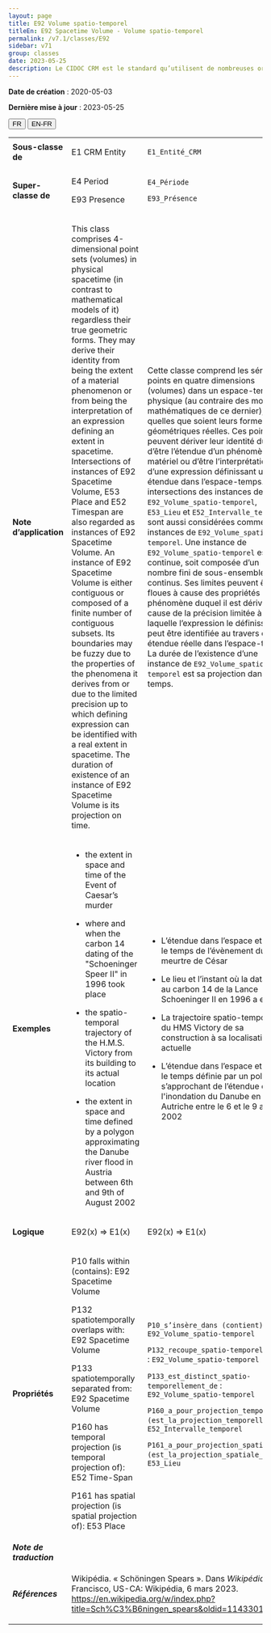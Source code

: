 ```yaml
---
layout: page
title: E92 Volume spatio-temporel
titleEn: E92 Spacetime Volume - Volume spatio-temporel
permalink: /v7.1/classes/E92
sidebar: v71
group: classes
date: 2023-05-25
description: Le CIDOC CRM est le standard qu’utilisent de nombreuses organisations pour l’échange et l’intégration de jeux de données et de spécifications patrimoniales. Il est développé et maintenu à jour exclusivement en anglais par le CRM SIG, un sous-groupe du Conseil international des musées (ICOM). Ceci est une traduction officielle en français développée par la Traduction en français du CIDOC CRM, une initiative qui offre une version française à jour et accessible ouvertement et gratuitement du standard CIDOC CRM et en démocratise l'usage dans la communauté patrimoniale francophone. ------------ The CIDOC CRM is the standard used by many heritage organizations for the exchange and integration of museum collection datasets and specifications. It is developed and maintained exclusively in English by the CRM SIG, a subgroup of the International Council of Museums (ICOM). This is an official translation developed by the Traduction en français du CIDOC CRM, an initiative offering an open, up-to-date, and free French version of the CIDOC CRM standard, and democratizing its use in the francophone heritage community.
---
```


**Date de création** : 2020-05-03

**Dernière mise à jour** : 2023-05-25

<div class="lang-buttons">
 <button id="fr" class="activate">FR</button>
 <button id="en-fr">EN-FR</button>
</div>

<table>
<tbody>
<tr>
<td><strong>Sous-classe de</strong></td>
<td class="en">
<p>E1 CRM Entity</p>
</td>
<td>
<p><code class="language-plaintext highlighter-rouge">E1_Entité_CRM</code></p>
</td>
</tr>
<tr>
<td><strong>Super-classe de</strong></td>
<td class="en">
<p>E4 Period</p>
<p>E93 Presence</p>
</td>
<td>
<p><code class="language-plaintext highlighter-rouge">E4_Période</code></p>
<p><code class="language-plaintext highlighter-rouge">E93_Présence</code></p>
</td>
</tr>
<tr>
<td><strong>Note d’application</strong></td>
<td class="en">
<p>This class comprises 4-dimensional point sets (volumes) in physical spacetime (in contrast to mathematical models of it) regardless their true geometric forms. They may derive their identity from being the extent of a material phenomenon or from being the interpretation of an expression defining an extent in spacetime. Intersections of instances of E92 Spacetime Volume, E53 Place and E52 Timespan are also regarded as instances of E92 Spacetime Volume. An instance of E92 Spacetime Volume is either contiguous or composed of a finite number of contiguous subsets. Its boundaries may be fuzzy due to the properties of the phenomena it derives from or due to the limited precision up to which defining expression can be identified with a real extent in spacetime. The duration of existence of an instance of E92 Spacetime Volume is its projection on time.</p>
</td>
<td>
<p>Cette classe comprend les séries de points en quatre dimensions (volumes) dans un espace-temps physique (au contraire des modèles mathématiques de ce dernier), quelles que soient leurs formes géométriques réelles. Ces points peuvent dériver leur identité du fait d’être l’étendue d’un phénomène matériel ou d’être l’interprétation d’une expression définissant une étendue dans l’espace-temps. Les intersections des instances de <code class="language-plaintext highlighter-rouge">E92_Volume_spatio-temporel</code>, <code class="language-plaintext highlighter-rouge">E53_Lieu</code> et <code class="language-plaintext highlighter-rouge">E52_Intervalle_temporel</code> sont aussi considérées comme des instances de <code class="language-plaintext highlighter-rouge">E92_Volume_spatio-temporel</code>. Une instance de <code class="language-plaintext highlighter-rouge">E92_Volume_spatio-temporel</code> est soit continue, soit composée d’un nombre fini de sous-ensembles continus. Ses limites peuvent être floues à cause des propriétés du phénomène duquel il est dérivé ou à cause de la précision limitée à laquelle l’expression le définissant peut être identifiée au travers d’une étendue réelle dans l’espace-temps. La durée de l’existence d’une instance de <code class="language-plaintext highlighter-rouge">E92_Volume_spatio-temporel</code> est sa projection dans le temps.</p>
</td>
</tr>
<tr>
<td><strong>Exemples</strong></td>
<td class="en">
<ul>
<li><p>the extent in space and time of the Event of Caesar’s murder</p>
</li>
<li><p>where and when the carbon 14 dating of the "Schoeninger Speer II" in 1996 took place</p>
</li>
<li><p>the spatio-temporal trajectory of the H.M.S. Victory from its building to its actual location</p>
</li>
<li><p>the extent in space and time defined by a polygon approximating the Danube river flood in Austria between 6th and 9th of August 2002</p>
</li>
</ul>
</td>
<td>
<ul>
<li><p>L’étendue dans l’espace et dans le temps de l’évènement du meurtre de César</p>
</li>
<li><p>Le lieu et l’instant où la datation au carbon 14 de la Lance Schoeninger II en 1996 a eu lieu</p>
</li>
<li><p>La trajectoire spatio-temporelle du HMS Victory de sa construction à sa localisation actuelle</p>
</li>
<li><p>L’étendue dans l’espace et dans le temps définie par un polygone s’approchant de l’étendue de l'inondation du Danube en Autriche entre le 6 et le 9 août 2002</p>
</li>
</ul>
</td>
</tr>
<tr>
<td><strong>Logique</strong></td>
<td class="en">
<p>E92(x) ⇒ E1(x)</p>
</td>
<td>
<p>E92(x) ⇒ E1(x)</p>
</td>
</tr>
<tr>
<td><strong>Propriétés</strong></td>
<td class="en">
<p>P10 falls within (contains): E92 Spacetime Volume</p>
<p>P132 spatiotemporally overlaps with: E92 Spacetime Volume</p>
<p>P133 spatiotemporally separated from: E92 Spacetime Volume</p>
<p>P160 has temporal projection (is temporal projection of): E52 Time-Span</p>
<p>P161 has spatial projection (is spatial projection of): E53 Place</p>
</td>
<td>
<p><code class="language-plaintext highlighter-rouge">P10_s’insère_dans</code><code class="language-plaintext highlighter-rouge"> </code><code class="language-plaintext highlighter-rouge">(contient)</code> : <code class="language-plaintext highlighter-rouge">E92_Volume_spatio-temporel</code></p>
<p><code class="language-plaintext highlighter-rouge">P132_recoupe_spatio-temporellement</code> : <code class="language-plaintext highlighter-rouge">E92_Volume_spatio-temporel</code></p>
<p><code class="language-plaintext highlighter-rouge">P133_est_distinct_spatio-temporellement_de</code> : <code class="language-plaintext highlighter-rouge">E92_Volume_spatio-temporel</code></p>
<p><code class="language-plaintext highlighter-rouge">P160_a_pour_projection_temporelle (est_la_projection_temporelle_de)</code> : <code class="language-plaintext highlighter-rouge">E52_Intervalle_temporel</code></p>
<p><code class="language-plaintext highlighter-rouge">P161_a_pour_projection_spatiale (est_la_projection_spatiale_de)</code> : <code class="language-plaintext highlighter-rouge">E53_Lieu</code></p>
</td>
</tr>
<tr>
<td><strong><em>Note de traduction</em></strong></td>
<td colspan="2">
</td>
</tr>
<tr>
<td><strong><em>Références</em></strong></td>
<td colspan="2">
<p>Wikipédia. « Schöningen Spears ». Dans <em>Wikipédia</em>. San Francisco, US-CA: Wikipédia, 6 mars 2023.<a href="https://en.wikipedia.org/w/index.php?title=Sch%C3%B6ningen_spears&oldid=1143301875"><span class="underline"> </span></a><a href="https://en.wikipedia.org/w/index.php?title=Sch%C3%B6ningen_spears&oldid=1143301875"><span class="underline">https://en.wikipedia.org/w/index.php?title=Sch%C3%B6ningen_spears&oldid=1143301875</span></a>.</p>
</td>
</tr>
</tbody>
</table>
